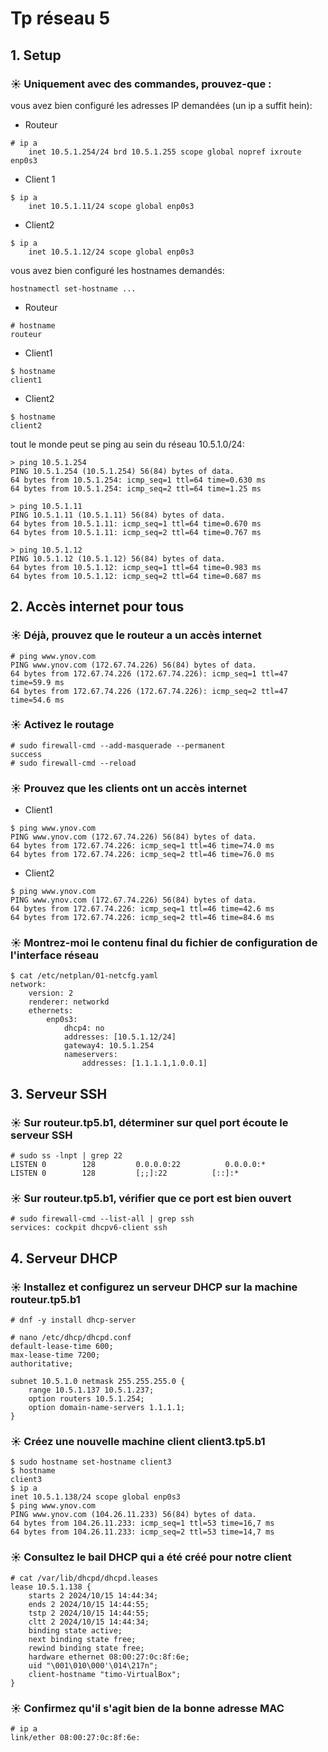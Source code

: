 # Tp réseau 5

## 1. Setup

### ☀️ Uniquement avec des commandes, prouvez-que :

vous avez bien configuré les adresses IP demandées (un ip a suffit hein):
- Routeur
```
# ip a
    inet 10.5.1.254/24 brd 10.5.1.255 scope global nopref ixroute enp0s3
```
- Client 1
```
$ ip a
    inet 10.5.1.11/24 scope global enp0s3
```
- Client2
```
$ ip a
    inet 10.5.1.12/24 scope global enp0s3
```
vous avez bien configuré les hostnames demandés:
```
hostnamectl set-hostname ...
```
- Routeur
```
# hostname
routeur
```
- Client1
```
$ hostname
client1
```
- Client2
```
$ hostname
client2
```
tout le monde peut se ping au sein du réseau 10.5.1.0/24:
```
> ping 10.5.1.254
PING 10.5.1.254 (10.5.1.254) 56(84) bytes of data.
64 bytes from 10.5.1.254: icmp_seq=1 ttl=64 time=0.630 ms
64 bytes from 10.5.1.254: icmp_seq=2 ttl=64 time=1.25 ms
```
```
> ping 10.5.1.11
PING 10.5.1.11 (10.5.1.11) 56(84) bytes of data.
64 bytes from 10.5.1.11: icmp_seq=1 ttl=64 time=0.670 ms
64 bytes from 10.5.1.11: icmp_seq=2 ttl=64 time=0.767 ms
```
```
> ping 10.5.1.12
PING 10.5.1.12 (10.5.1.12) 56(84) bytes of data.
64 bytes from 10.5.1.12: icmp_seq=1 ttl=64 time=0.983 ms
64 bytes from 10.5.1.12: icmp_seq=2 ttl=64 time=0.687 ms
```

## 2. Accès internet pour tous

### ☀️ Déjà, prouvez que le routeur a un accès internet
```
# ping www.ynov.com
PING www.ynov.com (172.67.74.226) 56(84) bytes of data.
64 bytes from 172.67.74.226 (172.67.74.226): icmp_seq=1 ttl=47 time=59.9 ms
64 bytes from 172.67.74.226 (172.67.74.226): icmp_seq=2 ttl=47 time=54.6 ms
```

### ☀️ Activez le routage
```
# sudo firewall-cmd --add-masquerade --permanent
success
# sudo firewall-cmd --reload
```

### ☀️ Prouvez que les clients ont un accès internet
- Client1
```
$ ping www.ynov.com
PING www.ynov.com (172.67.74.226) 56(84) bytes of data.
64 bytes from 172.67.74.226: icmp_seq=1 ttl=46 time=74.0 ms
64 bytes from 172.67.74.226: icmp_seq=2 ttl=46 time=76.0 ms
```
- Client2
```
$ ping www.ynov.com
PING www.ynov.com (172.67.74.226) 56(84) bytes of data.
64 bytes from 172.67.74.226: icmp_seq=1 ttl=46 time=42.6 ms
64 bytes from 172.67.74.226: icmp_seq=2 ttl=46 time=84.6 ms
```

### ☀️ Montrez-moi le contenu final du fichier de configuration de l'interface réseau
```
$ cat /etc/netplan/01-netcfg.yaml
network:
    version: 2
    renderer: networkd
    ethernets:
        enp0s3:
            dhcp4: no
            addresses: [10.5.1.12/24]
            gateway4: 10.5.1.254
            nameservers:
                addresses: [1.1.1.1,1.0.0.1]
```

## 3. Serveur SSH

### ☀️ Sur routeur.tp5.b1, déterminer sur quel port écoute le serveur SSH
```
# sudo ss -lnpt | grep 22
LISTEN 0        128         0.0.0.0:22          0.0.0.0:*
LISTEN 0        128         [;;]:22          [::]:*
```

### ☀️ Sur routeur.tp5.b1, vérifier que ce port est bien ouvert
```
# sudo firewall-cmd --list-all | grep ssh
services: cockpit dhcpv6-client ssh
```

## 4. Serveur DHCP

### ☀️ Installez et configurez un serveur DHCP sur la machine routeur.tp5.b1
```
# dnf -y install dhcp-server

# nano /etc/dhcp/dhcpd.conf
default-lease-time 600;
max-lease-time 7200;
authoritative;

subnet 10.5.1.0 netmask 255.255.255.0 {
    range 10.5.1.137 10.5.1.237;
    option routers 10.5.1.254;
    option domain-name-servers 1.1.1.1;
}
```

### ☀️ Créez une nouvelle machine client client3.tp5.b1
```
$ sudo hostname set-hostname client3
$ hostname
client3
$ ip a
inet 10.5.1.138/24 scope global enp0s3
$ ping www.ynov.com
PING www.ynov.com (104.26.11.233) 56(84) bytes of data.
64 bytes from 104.26.11.233: icmp_seq=1 ttl=53 time=16,7 ms
64 bytes from 104.26.11.233: icmp_seq=2 ttl=53 time=14,7 ms
```

### ☀️ Consultez le bail DHCP qui a été créé pour notre client
```
# cat /var/lib/dhcpd/dhcpd.leases
lease 10.5.1.138 {
    starts 2 2024/10/15 14:44:34;
    ends 2 2024/10/15 14:44:55;
    tstp 2 2024/10/15 14:44:55;
    cltt 2 2024/10/15 14:44:34;
    binding state active;
    next binding state free;
    rewind binding state free;
    hardware ethernet 08:00:27:0c:8f:6e;
    uid "\001\010\000'\014\217n";
    client-hostname "timo-VirtualBox";
}
```

### ☀️ Confirmez qu'il s'agit bien de la bonne adresse MAC
```
# ip a
link/ether 08:00:27:0c:8f:6e:
```